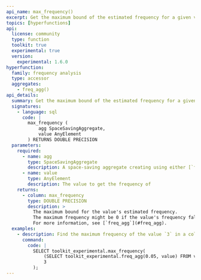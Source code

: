 ```yaml
---
api_name: max_frequency()
excerpt: Get the maximum bound of the estimated frequency for a given value in a space-saving aggregate
topics: [hyperfunctions]
api:
  license: community
  type: function
  toolkit: true
  experimental: true
  version:
    experimental: 1.6.0
hyperfunction:
  family: frequency analysis
  type: accessor
  aggregates:
    - freq_agg()
api_details:
  summary: Get the maximum bound of the estimated frequency for a given value in a space-saving aggregate
  signatures:
    - language: sql
      code: |
        max_frequency (
            agg SpaceSavingAggregate,
            value AnyElement
        ) RETURNS DOUBLE PRECISION
  parameters:
    required:
      - name: agg
        type: SpaceSavingAggregate
        description: A space-saving aggregate creating using either [`freq_agg`](#freq_agg) or [`topn_agg`](#topn_agg)
      - name: value
        type: AnyElement
        description: The value to get the frequency of
    returns:
      - column: max_frequency
        type: DOUBLE PRECISION
        description: >
          The maximum bound for the value's estimated frequency.
          The maximum frequency might be 0 if the value's frequency falls below the space-saving aggregate's cut-off threshold.
          For more information, see [`freq_agg`](#freq_agg).
  examples:
    - description: Find the maximum frequency of the value `3` in a column named `value` within the table `value_test`.
      command:
        code: |
          SELECT toolkit_experimental.max_frequency(
              (SELECT toolkit_experimental.freq_agg(0.05, value) FROM value_test),
              3
          );
---
```


